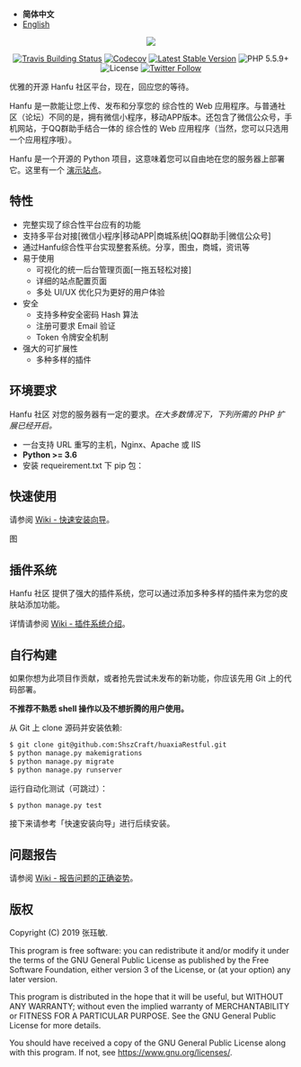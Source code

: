 - <b>简体中文</b>
- [English]()

<p align="center"><img src="https://img.blessing.studio/images/2017/01/01/bs-logo.png"></p>

<p align="center">
<a href="https://travis-ci.org/printempw/blessing-skin-server"><img src="https://api.travis-ci.org/printempw/blessing-skin-server.svg?branch=master" alt="Travis Building Status"></a>
<a href="https://codecov.io/gh/printempw/blessing-skin-server"><img src="https://codecov.io/gh/printempw/blessing-skin-server/branch/master/graph/badge.svg" alt="Codecov" /></a>
<a href="https://github.com/printempw/blessing-skin-server/releases"><img src="https://poser.pugx.org/printempw/blessing-skin-server/version" alt="Latest Stable Version"></a>
<img src="https://img.shields.io/badge/PHP-5.5.9+-orange.svg" alt="PHP 5.5.9+">
<img src="https://poser.pugx.org/printempw/blessing-skin-server/license" alt="License">
<a href="https://twitter.com/printempw"><img src="https://img.shields.io/twitter/follow/printempw.svg?style=social&label=Follow" alt="Twitter Follow"></a>
</p>

优雅的开源 Hanfu 社区平台，现在，回应您的等待。

Hanfu 是一款能让您上传、发布和分享您的 综合性的 Web 应用程序。与普通社区（论坛）不同的是，拥有微信小程序，移动APP版本。还包含了微信公众号，手机网站，于QQ群助手结合一体的 综合性的 Web 应用程序（当然，您可以只选用一个应用程序哦）。

Hanfu 是一个开源的 Python 项目，这意味着您可以自由地在您的服务器上部署它。这里有一个 [演示站点](http://www.vdjango.net/)。

特性
-----------
- 完整实现了综合性平台应有的功能
- 支持多平台对接[微信小程序|移动APP|商城系统|QQ群助手|微信公众号]
- 通过Hanfu综合性平台实现整套系统。分享，图虫，商城，资讯等
- 易于使用
    - 可视化的统一后台管理页面[一拖五轻松对接]
    - 详细的站点配置页面
    - 多处 UI/UX 优化只为更好的用户体验
- 安全
    - 支持多种安全密码 Hash 算法
    - 注册可要求 Email 验证
    - Token 令牌安全机制
- 强大的可扩展性
    - 多种多样的插件

环境要求
-----------
Hanfu 社区 对您的服务器有一定的要求。_在大多数情况下，下列所需的 PHP 扩展已经开启。_

- 一台支持 URL 重写的主机，Nginx、Apache 或 IIS
- **Python >= 3.6**
- 安装 requeirement.txt 下 pip 包：


快速使用
-----------
请参阅 [Wiki - 快速安装向导]()。

图

插件系统
------------

Hanfu 社区 提供了强大的插件系统，您可以通过添加多种多样的插件来为您的皮肤站添加功能。

详情请参阅 [Wiki - 插件系统介绍]()。

自行构建
------------
如果你想为此项目作贡献，或者抢先尝试未发布的新功能，你应该先用 Git 上的代码部署。

**不推荐不熟悉 shell 操作以及不想折腾的用户使用。**

从 Git 上 clone 源码并安装依赖:

```bash
$ git clone git@github.com:ShszCraft/huaxiaRestful.git
$ python manage.py makemigrations
$ python manage.py migrate
$ python manage.py runserver
```

运行自动化测试（可跳过）：

```bash
$ python manage.py test
```

接下来请参考「快速安装向导」进行后续安装。

问题报告
------------
请参阅 [Wiki - 报告问题的正确姿势]()。

版权
------------
Copyright (C) 2019 张珏敏.

This program is free software: you can redistribute it and/or modify
it under the terms of the GNU General Public License as published by
the Free Software Foundation, either version 3 of the License, or
(at your option) any later version.

This program is distributed in the hope that it will be useful,
but WITHOUT ANY WARRANTY; without even the implied warranty of
MERCHANTABILITY or FITNESS FOR A PARTICULAR PURPOSE.  See the
GNU General Public License for more details.

You should have received a copy of the GNU General Public License
along with this program.  If not, see <https://www.gnu.org/licenses/>.

